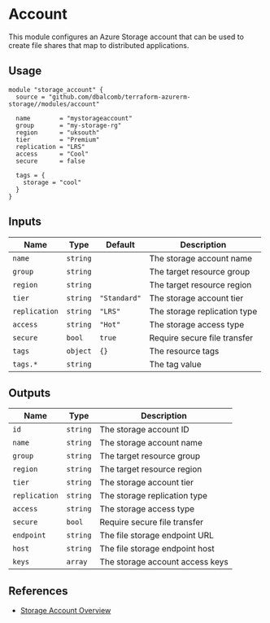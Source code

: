 # Account

This module configures an Azure Storage account that can be used to create file
shares that map to distributed applications.

## Usage

```hcl
module "storage_account" {
  source = "github.com/dbalcomb/terraform-azurerm-storage//modules/account"

  name        = "mystorageaccount"
  group       = "my-storage-rg"
  region      = "uksouth"
  tier        = "Premium"
  replication = "LRS"
  access      = "Cool"
  secure      = false

  tags = {
    storage = "cool"
  }
}
```

## Inputs

| Name          | Type     | Default      | Description                  |
| ------------- | -------- | ------------ | ---------------------------- |
| `name`        | `string` |              | The storage account name     |
| `group`       | `string` |              | The target resource group    |
| `region`      | `string` |              | The target resource region   |
| `tier`        | `string` | `"Standard"` | The storage account tier     |
| `replication` | `string` | `"LRS"`      | The storage replication type |
| `access`      | `string` | `"Hot"`      | The storage access type      |
| `secure`      | `bool`   | `true`       | Require secure file transfer |
| `tags`        | `object` | `{}`         | The resource tags            |
| `tags.*`      | `string` |              | The tag value                |

## Outputs

| Name          | Type     | Description                     |
| ------------- | -------- | ------------------------------- |
| `id`          | `string` | The storage account ID          |
| `name`        | `string` | The storage account name        |
| `group`       | `string` | The target resource group       |
| `region`      | `string` | The target resource region      |
| `tier`        | `string` | The storage account tier        |
| `replication` | `string` | The storage replication type    |
| `access`      | `string` | The storage access type         |
| `secure`      | `bool`   | Require secure file transfer    |
| `endpoint`    | `string` | The file storage endpoint URL   |
| `host`        | `string` | The file storage endpoint host  |
| `keys`        | `array`  | The storage account access keys |

## References

- [Storage Account Overview](https://docs.microsoft.com/en-gb/azure/storage/common/storage-account-overview)
